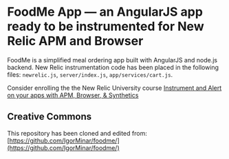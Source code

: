 # FoodMe App — an AngularJS app ready to be instrumented for New Relic APM and Browser
FoodMe is a simplified meal ordering app built with AngularJS and node.js backend. 
New Relic instrumentation code has been placed in the following files: `newrelic.js`, `server/index.js`, `app/services/cart.js`.   

Consider enrolling the the New Relic University course [Instrument and Alert on your apps with APM, Browser, & Synthetics](https://learn.newrelic.com/apm-browser-synthetics)  

## Creative Commons
This repository has been cloned and edited from: [https://github.com/IgorMinar/foodme/](https://github.com/IgorMinar/foodme/)

